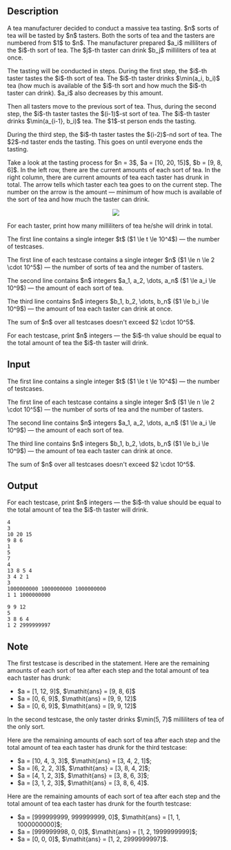 ## Description

<div><p>A tea manufacturer decided to conduct a massive tea tasting. $n$ sorts of tea will be tasted by $n$ tasters. Both the sorts of tea and the tasters are numbered from $1$ to $n$. The manufacturer prepared $a_i$ milliliters of the $i$-th sort of tea. The $j$-th taster can drink $b_j$ milliliters of tea at once.</p><p>The tasting will be conducted in steps. During the first step, the $i$-th taster tastes the $i$-th sort of tea. The $i$-th taster drinks $\min(a_i, b_i)$ tea (how much is available of the $i$-th sort and how much the $i$-th taster can drink). $a_i$ also decreases by this amount.</p><p>Then all tasters move to the previous sort of tea. Thus, during the second step, the $i$-th taster tastes the $(i-1)$-st sort of tea. The $i$-th taster drinks $\min(a_{i-1}, b_i)$ tea. The $1$-st person ends the tasting.</p><p>During the third step, the $i$-th taster tastes the $(i-2)$-nd sort of tea. The $2$-nd taster ends the tasting. This goes on until everyone ends the tasting.</p><p>Take a look at the tasting process for $n = 3$, $a = [10, 20, 15]$, $b = [9, 8, 6]$. In the left row, there are the current amounts of each sort of tea. In the right column, there are current amounts of tea each taster has drunk in total. The arrow tells which taster each tea goes to on the current step. The number on the arrow is the amount&nbsp;— minimum of how much is available of the sort of tea and how much the taster can drink.</p><center> <img class="tex-graphics" src="file://kseljUX9.png" style="max-width: 100.0%;max-height: 100.0%;"> </center><p>For each taster, print how many milliliters of tea he/she will drink in total.</p></div><div class="input-specification"><p>The first line contains a single integer $t$ ($1 \le t \le 10^4$)&nbsp;— the number of testcases.</p><p>The first line of each testcase contains a single integer $n$ ($1 \le n \le 2 \cdot 10^5$)&nbsp;— the number of sorts of tea and the number of tasters.</p><p>The second line contains $n$ integers $a_1, a_2, \dots, a_n$ ($1 \le a_i \le 10^9$)&nbsp;— the amount of each sort of tea.</p><p>The third line contains $n$ integers $b_1, b_2, \dots, b_n$ ($1 \le b_i \le 10^9$)&nbsp;— the amount of tea each taster can drink at once.</p><p>The sum of $n$ over all testcases doesn't exceed $2 \cdot 10^5$.</p></div><div class="output-specification"><p>For each testcase, print $n$ integers&nbsp;— the $i$-th value should be equal to the total amount of tea the $i$-th taster will drink.</p></div>

## Input

<p>The first line contains a single integer $t$ ($1 \le t \le 10^4$)&nbsp;— the number of testcases.</p><p>The first line of each testcase contains a single integer $n$ ($1 \le n \le 2 \cdot 10^5$)&nbsp;— the number of sorts of tea and the number of tasters.</p><p>The second line contains $n$ integers $a_1, a_2, \dots, a_n$ ($1 \le a_i \le 10^9$)&nbsp;— the amount of each sort of tea.</p><p>The third line contains $n$ integers $b_1, b_2, \dots, b_n$ ($1 \le b_i \le 10^9$)&nbsp;— the amount of tea each taster can drink at once.</p><p>The sum of $n$ over all testcases doesn't exceed $2 \cdot 10^5$.</p>

## Output

<p>For each testcase, print $n$ integers&nbsp;— the $i$-th value should be equal to the total amount of tea the $i$-th taster will drink.</p>





```input1|2,3,4,8,9,10
4
3
10 20 15
9 8 6
1
5
7
4
13 8 5 4
3 4 2 1
3
1000000000 1000000000 1000000000
1 1 1000000000
```




```output1
9 9 12 
5 
3 8 6 4 
1 2 2999999997
```



## Note

<p>The first testcase is described in the statement. Here are the remaining amounts of each sort of tea <span class="tex-font-style-it">after</span> each step and the total amount of tea each taster has drunk: </p><ul> <li> $a = [1, 12, 9]$, $\mathit{ans} = [9, 8, 6]$ </li><li> $a = [0, 6, 9]$, $\mathit{ans} = [9, 9, 12]$ </li><li> $a = [0, 6, 9]$, $\mathit{ans} = [9, 9, 12]$ </li></ul><p>In the second testcase, the only taster drinks $\min(5, 7)$ milliliters of tea of the only sort.</p><p>Here are the remaining amounts of each sort of tea <span class="tex-font-style-it">after</span> each step and the total amount of tea each taster has drunk for the third testcase: </p><ul> <li> $a = [10, 4, 3, 3]$, $\mathit{ans} = [3, 4, 2, 1]$; </li><li> $a = [6, 2, 2, 3]$, $\mathit{ans} = [3, 8, 4, 2]$; </li><li> $a = [4, 1, 2, 3]$, $\mathit{ans} = [3, 8, 6, 3]$; </li><li> $a = [3, 1, 2, 3]$, $\mathit{ans} = [3, 8, 6, 4]$. </li></ul><p>Here are the remaining amounts of each sort of tea <span class="tex-font-style-it">after</span> each step and the total amount of tea each taster has drunk for the fourth testcase: </p><ul> <li> $a = [999999999, 999999999, 0]$, $\mathit{ans} = [1, 1, 1000000000]$; </li><li> $a = [999999998, 0, 0]$, $\mathit{ans} = [1, 2, 1999999999]$; </li><li> $a = [0, 0, 0]$, $\mathit{ans} = [1, 2, 2999999997]$. </li></ul>
